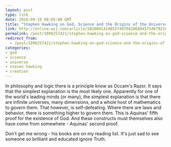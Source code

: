 ```yaml
---
layout: post
type: link
date: 2010-09-10 08:05:00 GMT
title: "Stephen Hawking on God, Science and the Origins of the Universe"
link: http://online.wsj.com/article/SB10001424052748704206804575467921609024244.html
permalink: /post/1096257421/stephen-hawking-on-god-science-and-the-origins-of
redirect_from: 
  - /post/1096257421/stephen-hawking-on-god-science-and-the-origins-of
categories:
- god
- science
- universe
- steven hawking
- creation
---
```

In philosophy and logic there is a principle know as Occam's Razor. It says that the simplest explanation is the most likely one. Apparently for one of the world's leading minds (or many), the simplest explanation is that there are infinite universes, many dimensions, and a whole host of mathematics to govern them. That however, is self-defeating. Where there are laws and behavior, there is something higher to govern them. This is Aquinas' fifth proof for the existence of God. And these constructs must themselves also have come from somewhere - Aquinas' second proof.

Don't get me wrong - his books are on my reading list. It's just sad to see someone so brilliant and educated ignore Truth.